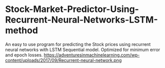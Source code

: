 # Stock-Market-Predictor-Using-Recurrent-Neural-Networks-LSTM-method
An easy to use program for predicting the Stock prices using recurrent neural networks with LSTM Sequential model. Optimized for minimum error and epoch losses.
https://adventuresinmachinelearning.com/wp-content/uploads/2017/09/Recurrent-neural-network.png
